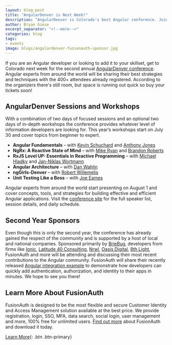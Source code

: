 ```yaml
---
layout: blog-post
title: "AngularDenver is Next Week!"
description: "AngularDenver is Colorado's best Angular conference. Join us for all 4 days of technical goodness."
author: Bryan Giese
excerpt_separator: "<!--more-->"
categories: blog
tags:
- events
image: blogs/angulardenver-fusionauth-sponsor.jpg
---
```


If you are an Angular developer or looking to add it to your skillset, get to Colorado next week for the second annual [AngularDenver conference](https://angulardenver.com/ "Jump to AngularDenver site"). Angular experts from around the world will be sharing their best strategies and techniques with the 400+ attendees already registered. According to the organizers there's still room, but space is running out quick so buy your tickets soon!

<!--more-->

## AngularDenver Sessions and Workshops

With a combination of two days of focused sessions and an optional two days of in-depth workshops the conference provides whatever level of information developers are looking for. This year’s workshops start on July 30 and cover topics from beginner to expert.
- **Angular Fundamentals** – with [Kevin Schuchard](https://twitter.com/KevinSchuchard) and [Anthony Jones](https://twitter.com/anthonyjones519)
- **NgRx: A Reactive State of Mind** – with [Mike Ryan](https://twitter.com/MikeRyanDev) and [Brandon Roberts](https://twitter.com/brandontroberts)
- **RxJS Level UP: Essentials in Reactive Programming** – with [Michael Hladky](https://twitter.com/Michael_Hladky) and [Jan-Niklas Wortmann](https://twitter.com/niklas_wortmann)
- **Angular Architecture** – with [Dan Wahlin](https://twitter.com/DanWahlin)
- **ngGirls-Denver** – with [Robert Willemelis](https://twitter.com/robertSPD)
- **Unit Testing Like a Boss** – with [Joe Eames](https://twitter.com/josepheames)

Angular experts from around the world start presenting on August 1 and cover concepts, tools, and strategies for building effective and efficient Angular applications. Visit the [conference site](https://angulardenver.com "Jump to AngularDenver site") for the full speaker list, session details, and daily schedule.


## Second Year Sponsors
Even though this is only the second year, the conference has already gained the respect of the community and is supported by a host of local and national companies. Sponsored primarily by [BrieBug](https://www.briebug.com/ ), developers from firms like [Ionic](https://ionicframework.com/), [Latitude 40 Consulting](https://www.latitude40.com/), [Nrwl](https://nrwl.io), [Oasis Digital](https://oasisdigital.com/), [8th Light](https://8thlight.com/), FusionAuth and more will be attending and discussing their most recent contributions to the Angular community. FusionAuth will share their recently released [Angular integration example](https://bit.ly/AngularDenver) to demonstrate how developers can quickly add authentication, authorization, and identity to their apps in minutes. We hope to see you there!


## Learn More About FusionAuth
FusionAuth is designed to be the most flexible and secure Customer Identity and Access Management solution available at the best price. We provide registration, login, SSO, MFA, data search, social login, user management and more, 100% free for unlimited users. [Find out more](/ "FusionAuth Home") about FusionAuth and download it today.

[Learn More](/){: .btn .btn-primary}
